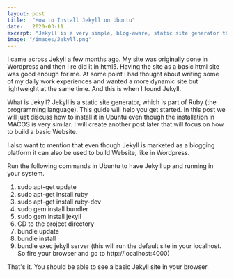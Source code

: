 ```yaml
---
layout: post
title:  "How to Install Jekyll on Ubuntu"
date:   2020-03-11
excerpt: "Jekyll is a very simple, blog-aware, static site generator that is perfect for personal, project, or organization sites"
image: "/images/Jekyll.png"
---
```

I came across Jekyll a few months ago. My site was originally done in Wordpress and then I re did it in html5. Having the site as a basic html site was good enough for me. At some point I had thought about writing some of my daily work experiences and wanted a more dynamic site but lightweight at the same time. And this is when I found Jekyll.

What is Jekyll?
Jekyll is a static site generator, which is part of Ruby (the programming language). This guide will help you get started. In this post we will just discuss how to install it in Ubuntu even though the installation in MACOS is very similar. I will create another post later that will focus on how to build a basic Website.

I also want to mention that even though Jekyll is marketed as a blogging platform it can also be used to build Website, like in Wordpress.

Run the following commands in Ubuntu to have Jekyll up and running in your system.

1. sudo apt-get update
2. sudo apt-get install ruby
3. sudo apt-get install ruby-dev
4. sudo gem install bundler
5. sudo gem install jekyll
6. CD to the project directory
7. bundle update
8. bundle install
9. bundle exec jekyll server (this will run the default site in your localhost. So fire your browser and go to http://localhost:4000)

That's it. You should be able to see a basic Jekyll site in your browser.
